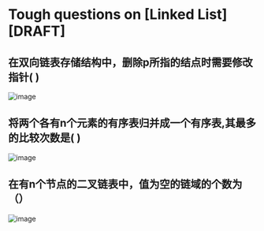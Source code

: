# Tough questions on [Linked List] [DRAFT]


## 在双向链表存储结构中，删除p所指的结点时需要修改指针( )
![image](https://user-images.githubusercontent.com/14041622/52464204-f372b780-2bb4-11e9-9938-369fbc83d0ab.png)



## 将两个各有n个元素的有序表归并成一个有序表,其最多的比较次数是( )
![image](https://user-images.githubusercontent.com/14041622/52464426-b955e580-2bb5-11e9-84eb-ed70e8ba68c4.png)


## 在有n个节点的二叉链表中，值为空的链域的个数为（）
![image](https://user-images.githubusercontent.com/14041622/52464522-28333e80-2bb6-11e9-924b-6fb8e70374ab.png)
